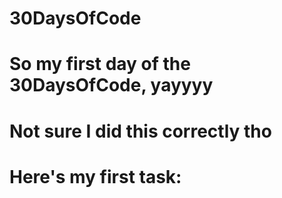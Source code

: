 # 30DaysOfCode
# So my first day of the 30DaysOfCode, yayyyy
# Not sure I did this correctly tho
# Here's my first task: 
